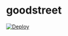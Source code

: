 # goodstreet
[![Deploy](https://www.herokucdn.com/deploy/button.png)](https://dashboard.heroku.com/new?template=https://github.com/healywell/goodstreet)
